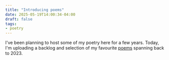 ```yaml
---
title: "Introducing poems"
date: 2025-05-19T14:00:34-04:00
draft: false
tags:
- poetry
---
```


I've been planning to host some of my poetry here for a few years. Today, I'm uploading a backlog and selection of my favourite [poems](/poems) spanning back to 2023.